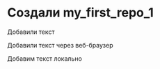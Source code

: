 ﻿# Создали my_first_repo_1

Добавили текст

Добавили текст через веб-браузер

Добавим текст локально
